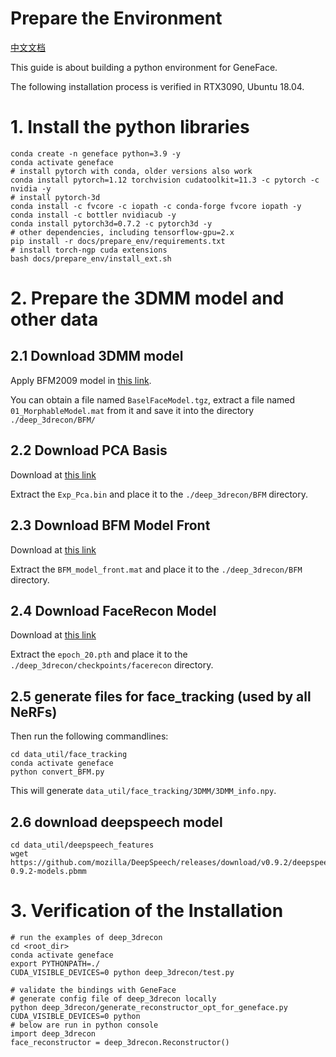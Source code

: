 # Prepare the Environment
[中文文档](./install_guide-zh.md)

This guide is about building a python environment for GeneFace.

The following installation process is verified in RTX3090, Ubuntu 18.04.

# 1. Install the python libraries

```
conda create -n geneface python=3.9 -y
conda activate geneface
# install pytorch with conda, older versions also work
conda install pytorch=1.12 torchvision cudatoolkit=11.3 -c pytorch -c nvidia -y
# install pytorch-3d
conda install -c fvcore -c iopath -c conda-forge fvcore iopath -y
conda install -c bottler nvidiacub -y
conda install pytorch3d=0.7.2 -c pytorch3d -y
# other dependencies, including tensorflow-gpu=2.x
pip install -r docs/prepare_env/requirements.txt 
# install torch-ngp cuda extensions
bash docs/prepare_env/install_ext.sh
```

# 2. Prepare the 3DMM model and other data

## 2.1 Download 3DMM model

Apply BFM2009 model in [this link](https://faces.dmi.unibas.ch/bfm/index.php?nav=1-2&id=downloads).

You can obtain a file named `BaselFaceModel.tgz`, extract a file named `01_MorphableModel.mat` from it and save it into the directory `./deep_3drecon/BFM/`

## 2.2 Download PCA Basis

Download at [this link](https://drive.google.com/drive/folders/1iTopSpZucEmjWiWZIErLYiMBlZYwzil2?usp=share_link)

Extract the `Exp_Pca.bin` and place it to the `./deep_3drecon/BFM` directory.

## 2.3 Download BFM Model Front

Download at [this link](https://drive.google.com/drive/folders/1YCxXKJFfo1w01PzayhnxWSZZK5k7spSH?usp=share_link)

Extract the `BFM_model_front.mat` and place it to the `./deep_3drecon/BFM` directory.


## 2.4 Download FaceRecon Model

Download at [this link](https://drive.google.com/drive/folders/18VRcygXYOKPYvJWsl9lrF0J9PoFPk77y?usp=sharing)

Extract the `epoch_20.pth` and place it to the `./deep_3drecon/checkpoints/facerecon` directory.


## 2.5 generate files for face_tracking (used by all NeRFs)
Then run the following commandlines:
```
cd data_util/face_tracking
conda activate geneface
python convert_BFM.py
```
This will generate `data_util/face_tracking/3DMM/3DMM_info.npy`.

## 2.6 download deepspeech model

```
cd data_util/deepspeech_features
wget https://github.com/mozilla/DeepSpeech/releases/download/v0.9.2/deepspeech-0.9.2-models.pbmm
```

# 3. Verification of the Installation

```
# run the examples of deep_3drecon 
cd <root_dir>
conda activate geneface
export PYTHONPATH=./
CUDA_VISIBLE_DEVICES=0 python deep_3drecon/test.py 

# validate the bindings with GeneFace
# generate config file of deep_3drecon locally
python deep_3drecon/generate_reconstructor_opt_for_geneface.py 
CUDA_VISIBLE_DEVICES=0 python
# below are run in python console
import deep_3drecon
face_reconstructor = deep_3drecon.Reconstructor()
```


